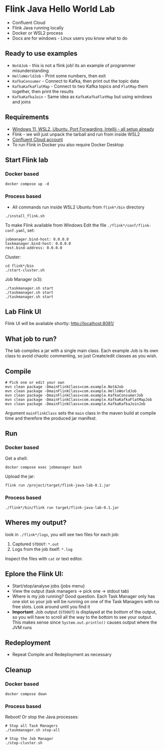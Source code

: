 # Flink Java Hello World Lab

* Confluent Cloud
* Flink Java running locally
* Docker or WSL2 process
* Docs are for windows - Linux users you know what to do

## Ready to use examples

* `NotAJob` - this is not a flink job! its an example of programmer misunderstanding
* `HelloWorldJob` - Print some numbers, then exit
* `KafkaConsumer` - Connect to Kafka, then print out the topic data
* `KafkaKafkaFlatMap` - Connect to two Kafka topics and `FlatMap` them together, then print the results
* `KafkaKafkaJoin` - Same idea as `KafkaKafkaFlatMap` but using windows and joins

## Requirements

* [Windows 11, WSL2, Ubuntu, Port Forwarding, Intellij - all setup already](https://github.com/GeoffWilliams/windowsnow)
* Flink - we will just unpack the tarball and run from inside WSL2
* [Confluent Cloud account](https://confluent.cloud)
* To run Flink in Docker you also require Docker Desktop

## Start Flink lab

### Docker based

```shell
docker compose up -d
```

### Process based

* All commands run inside WSL2 Ubuntu from `flink*/bin` directory

```shell
./install_flink.sh
```

To make Flink available from Windows Edit the file `./flink*/conf/flink-conf.yaml`, set:

```
jobmanager.bind-host: 0.0.0.0
taskmanager.bind-host: 0.0.0.0
rest.bind-address: 0.0.0.0
```

Cluster:

```shell
cd flink*/bin
./start-cluster.sh
```

Job Manager (x3):

```shell
./taskmanager.sh start
./taskmanager.sh start
./taskmanager.sh start
```

## Lab Flink UI

Flink UI will be available shortly: [http://localhost:8081/](http://localhost:8081/#/overview)

## What job to run?

The lab compiles a jar with a single main class. Each example Job is its own class to avoid chaotic commenting, so just Create/edit classes as you wish.

## Compile

```shell
# Pick one or edit your own
mvn clean package -DmainFlinkClass=com.example.NotAJob
mvn clean package -DmainFlinkClass=com.example.HelloWorldJob
mvn clean package -DmainFlinkClass=com.example.KafkaConsumerJob
mvn clean package -DmainFlinkClass=com.example.KafkaKafkaFlatMapJob
mvn clean package -DmainFlinkClass=com.example.KafkaKafkaJoinJob
```

Argument `mainFlinkClass` sets the `main` class in the maven build at compile time and therefore the produced jar manifest.


## Run

### Docker based

Get a shell:

```shell
docker compose exec jobmanager bash
```

Upload the jar:

```shell
flink run /project/target/flink-java-lab-0.1.jar 
```


### Process based
```shell
./flink*/bin/flink run target/flink-java-lab-0.1.jar
```

## Wheres my output?

look in `./flink*/logs`, you will see two files for each job:
1. Captured `STDOUT`: `*.out`
2. Logs from the job itself: `*.log`

Inspect the files with `cat` or text editor.

## Eplore the Flink UI:
* Start/stop/analyse jobs (jobs menu)
* View the output (task managers -> pick one -> stdout tab)
* Where is my job running? Good question. Each Task Manager only has one slot so your job will be running on one of the Task Managers with no free slots. Look around until you find it
* **Important**: Job output (`STDOUT`) is displayed at the _bottom_ of the output, so you will have to scroll all 
  the way to the bottom to see your output. This makes sense since `System.out.println()` causes output where the 
  JVM runs



## Redeployment

* Repeat Compile and Redeployment as necessary

## Cleanup

### Docker based

```shell
docker compose down
```

### Process based

Reboot! Or stop the Java processes:

```shell
# Stop all Task Managers
./taskmanager.sh stop-all

# Stop the Job Manager
./stop-cluster.sh 
```